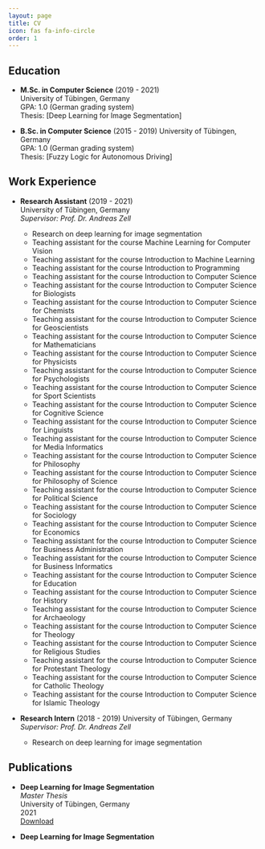```yaml
---
layout: page
title: CV
icon: fas fa-info-circle
order: 1
---
```


## Education

- **M.Sc. in Computer Science** (2019 - 2021)  
  University of Tübingen, Germany  
  GPA: 1.0 (German grading system)  
  Thesis: [Deep Learning for Image Segmentation]

- **B.Sc. in Computer Science** (2015 - 2019)
    University of Tübingen, Germany  
    GPA: 1.0 (German grading system)  
    Thesis: [Fuzzy Logic for Autonomous Driving]

## Work Experience

- **Research Assistant** (2019 - 2021)  
  University of Tübingen, Germany  
  *Supervisor: Prof. Dr. Andreas Zell*  
  - Research on deep learning for image segmentation
  - Teaching assistant for the course Machine Learning for Computer Vision
  - Teaching assistant for the course Introduction to Machine Learning
  - Teaching assistant for the course Introduction to Programming
  - Teaching assistant for the course Introduction to Computer Science
  - Teaching assistant for the course Introduction to Computer Science for Biologists
  - Teaching assistant for the course Introduction to Computer Science for Chemists
  - Teaching assistant for the course Introduction to Computer Science for Geoscientists
  - Teaching assistant for the course Introduction to Computer Science for Mathematicians
  - Teaching assistant for the course Introduction to Computer Science for Physicists
  - Teaching assistant for the course Introduction to Computer Science for Psychologists
  - Teaching assistant for the course Introduction to Computer Science for Sport Scientists
  - Teaching assistant for the course Introduction to Computer Science for Cognitive Science
  - Teaching assistant for the course Introduction to Computer Science for Linguists
  - Teaching assistant for the course Introduction to Computer Science for Media Informatics
  - Teaching assistant for the course Introduction to Computer Science for Philosophy
  - Teaching assistant for the course Introduction to Computer Science for Philosophy of Science
  - Teaching assistant for the course Introduction to Computer Science for Political Science
  - Teaching assistant for the course Introduction to Computer Science for Sociology
  - Teaching assistant for the course Introduction to Computer Science for Economics
  - Teaching assistant for the course Introduction to Computer Science for Business Administration
  - Teaching assistant for the course Introduction to Computer Science for Business Informatics
  - Teaching assistant for the course Introduction to Computer Science for Education
  - Teaching assistant for the course Introduction to Computer Science for History
  - Teaching assistant for the course Introduction to Computer Science for Archaeology
  - Teaching assistant for the course Introduction to Computer Science for Theology
  - Teaching assistant for the course Introduction to Computer Science for Religious Studies
  - Teaching assistant for the course Introduction to Computer Science for Protestant Theology
  - Teaching assistant for the course Introduction to Computer Science for Catholic Theology
  - Teaching assistant for the course Introduction to Computer Science for Islamic Theology

- **Research Intern** (2018 - 2019)
    University of Tübingen, Germany  
    *Supervisor: Prof. Dr. Andreas Zell*  
    - Research on deep learning for image segmentation


## Publications

- **Deep Learning for Image Segmentation**  
  *Master Thesis*  
  University of Tübingen, Germany  
  2021  
  [Download](https://www.dropbox.com/s/1r7w4l8m6h6g8z9/thesis.pdf?dl=0)

- **Deep Learning for Image Segmentation**